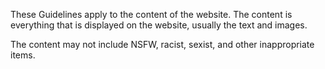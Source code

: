 These Guidelines apply to the content of the website. The content is everything that is displayed on the website, usually the text and images.

The content may not include NSFW, racist, sexist, and other inappropriate items.
